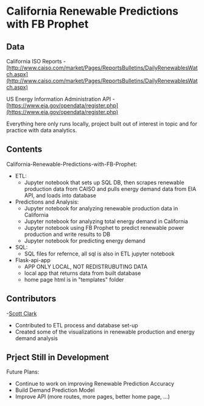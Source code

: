 # California Renewable Predictions with FB Prophet
Data
-
California ISO Reports - [http://www.caiso.com/market/Pages/ReportsBulletins/DailyRenewablesWatch.aspx](http://www.caiso.com/market/Pages/ReportsBulletins/DailyRenewablesWatch.aspx)

US Energy Information Administration API - [https://www.eia.gov/opendata/register.php](https://www.eia.gov/opendata/register.php)

Everything here only runs locally, project built out of interest in topic and for practice with data analytics. 

Contents
-
California-Renewable-Predictions-with-FB-Prophet:
- ETL:
  - Jupyter notebook that sets up SQL DB, then scrapes renewable production data from CAISO and pulls energy demand data from EIA API, and loads into database
- Predictions and Analysis:
  - Jupyter notebook for analyzing renewable production data in California 
  - Jupyter notebook for analyzing total energy demand in California
  - Jupyter notebook using FB Prophet to predict renewable power production and write results to DB
  - Jupyter notebook for predicting energy demand
- SQL:
  - SQL files for refernce, all sql is also in ETL jupyter notebook  
- Flask-api-app
  - APP ONLY LOCAL, NOT REDISTRUBUTING DATA 
  - local app that returns data from built database 
  - home page html is in "templates" folder 


Contributors
-
-[Scott Clark](https://github.com/scottinsactown)
  - Contributed to ETL process and database set-up 
  - Created some of the visualizations in renewable production and energy demand analysis 

Prject Still in Development 
-
Future Plans:
- Continue to work on improving Renewable Prediction Accuracy
- Build Demand Prediction Model 
- Improve API (more routes, more pages, better home page, ...) 

